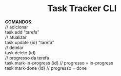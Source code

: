 <h1 align="center">Task Tracker CLI</h1>

<p>
    <strong>COMANDOS</strong>: <br>
    // adicionar <br>
     task add "tarefa" <br>
    // atualizar <br>
     task update {id} "tarefa" <br>
    // deletar <br>
     task delete {id} <br>
    // progresso da terefa<br>
      task mark-in-progress {id} // progresso = in-progress <br>
      task mark-done {id} // progresso = done <br>
</p>